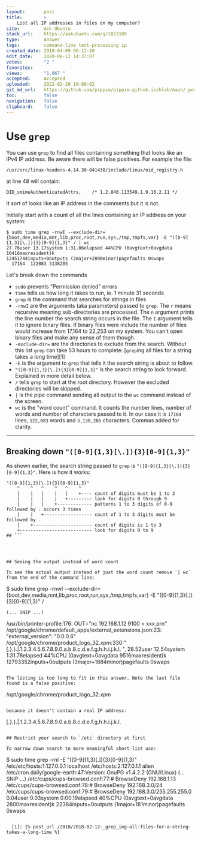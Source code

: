 ```yaml
---
layout:       post
title:        >
    List all IP addresses in files on my computer?
site:         Ask Ubuntu
stack_url:    https://askubuntu.com/q/1023189
type:         Answer
tags:         command-line text-processing ip
created_date: 2018-04-09 00:12:10
edit_date:    2020-06-12 14:37:07
votes:        "2 "
favorites:    
views:        "1,967 "
accepted:     Accepted
uploaded:     2022-02-20 10:08:02
git_md_url:   https://github.com/pippim/pippim.github.io/blob/main/_posts/2018/2018-04-09-List-all-IP-addresses-in-files-on-my-computer_.md
toc:          false
navigation:   false
clipboard:    false
---
```


# Use `grep`

You can use `grep` to find all files containing something that looks like an IPv4 IP address. Be aware there will be false positives. For example the file:

``` 
/usr/src/linux-headers-4.14.30-041430/include/linux/oid_registry.h
```

at line 48 will contain:

``` 
OID_smimeAuthenticatedAttrs,    /* 1.2.840.113549.1.9.16.2.11 */
```

It sort of looks like an IP address in the comments but it is not.

Initially start with a count of all the lines containing an IP address on your system:

``` 
$ sudo time grep -rnwI --exclude-dir={boot,dev,media,mnt,lib,proc,root,run,sys,/tmp,tmpfs,var} -E "([0-9]{1,3}[\.]){3}[0-9]{1,3}" / | wc
27.76user 13.17system 1:31.06elapsed 44%CPU (0avgtext+0avgdata 10416maxresident)k
12451744inputs+0outputs (2major+2098minor)pagefaults 0swaps
  17164  122083 3138285
```

Let's break down the commands

- `sudo` prevents "Permission denied" errors
- `time` tells us how long it takes to run, ie. 1 minute 31 seconds
- `grep` is the command that searches for strings in files
- `-rnwI` are the arguments (aka parameters) passed to `grep`. The `r` means recursive meaning sub-directories are processed. The `n` argument prints the line number the search string occurs in the file. The `I` argument tells it to ignore binary files. If binary files were include the number of files would increase from 17,164 to 22,253 on my system. You can't open binary files and make any sense of them though.
- `-exclude-dir=` are the directories to exclude from the search. Without this list `grep` can take 53 hours to complete: [`grep`ing all files for a string takes a long time][1]
- `-E` is the argument to `grep` that tells it the search string is about to follow.
- `"([0-9]{1,3}[\.]){3}[0-9]{1,3}"` is the search string to look forward. Explained in more detail below.
- `/` tells `grep` to start at the root directory. However the excluded directories will be skipped.
- `|` is the pipe command sending all output to the `wc` command instead of the screen.
- `wc` is the "word count" command. It counts the number lines, number of words and number of characters passed to it. In our case it is `17164` lines, `122,083` words and `3,138,285` characters. Commas added for clarity.


----------

## Breaking down `"([0-9]{1,3}[\.]){3}[0-9]{1,3}"`

As shown earlier, the search string passed to `grep` is `"([0-9]{1,3}[\.]){3}[0-9]{1,3}"`. Here is how it works:

``` 
"([0-9]{1,3}[\.]){3}[0-9]{1,3}"
    ^    ^   ^    ^   ^    ^
    |    |   |    |   |    +---- count of digits must be 1 to 3 
    |    |   |    |   +--------- look for digits 0 through 9
    |    |   |    +------------- patterns 1 to 3 digits of 0-9 followed by . occurs 3 times
    |    |   +------------------ count of 1 to 3 digits must be followed by .
    |    +---------------------- count of digits is 1 to 3
    +--------------------------- look for digits 0 to 9
## ```




## Seeing the output instead of word count

To see the actual output instead of just the word count remove `| wc` from the end of the command line:

``` 
$ sudo time grep -rnwI --exclude-dir={boot,dev,media,mnt,lib,proc,root,run,sys,/tmp,tmpfs,var} -E "([0-9]{1,3}[\.]){3}[0-9]{1,3}" /

    (... SNIP ...)
/usr/bin/printer-profile:176:   OUT="nc 192.168.1.12 9100 < xxx.prn"
/opt/google/chrome/default_apps/external_extensions.json:23:    "external_version": "0.0.0.6"
/opt/google/chrome/product_logo_32.xpm:330:"    [.}.}.|.1.2.3.4.5.6.7.8.9.0.a.b.8.c.d.e.f.g.h.h.i.j.k.l.    ",
28.52user 12.54system 1:31.78elapsed 44%CPU (0avgtext+0avgdata 9516maxresident)k
12793352inputs+0outputs (3major+1884minor)pagefaults 0swaps
```

The listing is too long to fit in this answer. Note the last file found is a false positive: 

``` 
/opt/google/chrome/product_logo_32.xpm
```

because it doesn't contain a real IP address:

``` 
[.}.}.|.1.2.3.4.5.6.7.8.9.0.a.b.8.c.d.e.f.g.h.h.i.j.k.l.
```

## Restrict your search to `/etc` directory at first

To narrow down search to more meaningful short-list use:

``` 
$ sudo time grep -rnI -E "([0-9]{1,3}[\.]){3}[0-9]{1,3}" /etc/etc/hosts:1:127.0.0.1 localhost
/etc/hosts:2:127.0.1.1  alien
/etc/cron.daily/google-earth:47:Version: GnuPG v1.4.2.2 (GNU/Linux)
    (... SNIP ...)
/etc/cups/cups-browsed.conf:77:# BrowseDeny 192.168.1.13
/etc/cups/cups-browsed.conf:78:# BrowseDeny 192.168.3.0/24
/etc/cups/cups-browsed.conf:79:# BrowseDeny 192.168.3.0/255.255.255.0
0.04user 0.03system 0:00.19elapsed 40%CPU (0avgtext+0avgdata 2800maxresident)k
22384inputs+0outputs (1major+181minor)pagefaults 0swaps
```

  [1]: {% post_url /2018/2018-02-12-_grep_ing-all-files-for-a-string-takes-a-long-time %}




